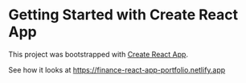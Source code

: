 # Getting Started with Create React App

This project was bootstrapped with [Create React App](https://github.com/facebook/create-react-app).

See how it looks at https://finance-react-app-portfolio.netlify.app
